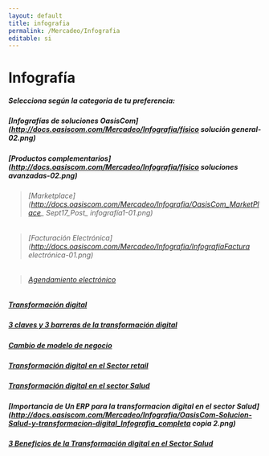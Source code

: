 ```yaml
---
layout: default
title: infografia
permalink: /Mercadeo/Infografia
editable: si
---
```


# Infografía

##### Selecciona según la categoria de tu preferencia:

##### [Infografías de soluciones OasisCom](http://docs.oasiscom.com/Mercadeo/Infografia/físico solución general-02.png)

##### [Productos complementarios](http://docs.oasiscom.com/Mercadeo/Infografia/físico soluciones avanzadas-02.png)
>###### [Marketplace](http://docs.oasiscom.com/Mercadeo/Infografia/OasisCom_MarketPlace_ Sept17_Post_ infografía1-01.png)
 
>###### [Facturación Electrónica](http://docs.oasiscom.com/Mercadeo/Infografia/InfografíaFactura electrónica-01.png)

>###### [Agendamiento electrónico](http://docs.oasiscom.com/Mercadeo/Infografia/OasisCom_Agendamiento_Oct17_infog_Completa.png)


##### [Transformación digital](http://docs.oasiscom.com/Mercadeo/Infografia/Transformación_digital_concepto_infografía.pdf)


##### [3 claves y 3 barreras de la transformación digital](http://docs.oasiscom.com/Mercadeo/Infografia/OasisCom_General_Sept17_link_Post1_Infog1.png)
##### [Cambio de modelo de negocio](http://docs.oasiscom.com/Mercadeo/Infografia/OasisCom_BPO_Sept17_link_Post_infog1.png)
##### [Transformación digital en el Sector retail](http://docs.oasiscom.com/Mercadeo/Infografia/OasisCom_Retail_Sept17_link_infog-01.png)
##### [Transformación digital en el sector Salud](http://docs.oasiscom.com/Mercadeo/Infografia/OasisCom_Salud_Sept17_link_Post_%20Infog-01.png)
##### [Importancia de Un ERP para la transformacion digital en el sector Salud](http://docs.oasiscom.com/Mercadeo/Infografia/OasisCom-Solucion-Salud-y-transformacion-digital_Infografìa_completa copia 2.png)
##### [3 Beneficios de la Transformación digital en el Sector Salud](http://docs.oasiscom.com/Mercadeo/Infografia/OasisCom-Sector-Salud-3-Beneficios-TD-Oct17-Infografìa-completa.png)


